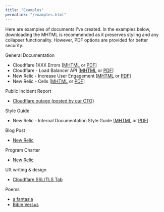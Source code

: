 ```yaml
---
title: "Examples"
permalink: "/examples.html"
---
```


Here are examples of documents I've created. In the examples below, downloading the MHTML is recommended as it preserves styling and any collapser functionality. However, PDF options are provided for better security.

General Documentation
- Cloudflare 1XXX Errors [[MHTML](/assets/docs/1xxx.mhtml) or [PDF](/assets/docs/1xxx.pdf)]
- Cloudflare - Load Balancer API [[MHTML](/assets/docs/api.mhtml) or [PDF](/assets/docs/api.pdf)]
- New Relic - Increase User Engagement [[MHTML](/assets/docs/engagement.mhtml) or [PDF](/assets/docs/engagement.pdf)]
- New Relic - Cells [[MHTML](/assets/docs/cells-new-relic.mhtml) or [PDF](/assets/docs/cells-new-relic.pdf)]

Public Incident Report 
- [Cloudflare outage (posted by our CTO)](/assets/docs/incident-report.pdf)

Style Guide
- New Relic - Internal Documentation Style Guide [[MHTML](/assets/docs/style-guide.mhtml) or [PDF](/assets/docs/style-guide.pdf)]

Blog Post
- [New Relic](/assets/docs/design-changes.pdf)

Program Charter
- [New Relic](/assets/docs/charter-internal-docs.pdf)

UX writing & design
- [Cloudflare SSL/TLS Tab](/assets/images/ssl-ui.png)

Poems
- [a fantasia](/assets/docs/a-fantasia.pdf)
- [Bible Versus](/assets/docs/bible-versus.pdf)